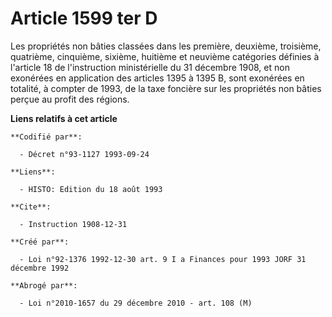 # Article 1599 ter D

Les propriétés non bâties classées dans les première, deuxième, troisième, quatrième, cinquième, sixième, huitième et
neuvième catégories définies à l'article 18 de l'instruction ministérielle du 31 décembre 1908, et non exonérées en
application des articles 1395 à 1395 B, sont exonérées en totalité, à compter de 1993, de la taxe foncière sur les propriétés
non bâties perçue au profit des régions.

**Liens relatifs à cet article**

	**Codifié par**:

	  - Décret n°93-1127 1993-09-24

	**Liens**:

	  - HISTO: Edition du 18 août 1993

	**Cite**:

	  - Instruction 1908-12-31

	**Créé par**:

	  - Loi n°92-1376 1992-12-30 art. 9 I a Finances pour 1993 JORF 31 décembre 1992

	**Abrogé par**:

	  - Loi n°2010-1657 du 29 décembre 2010 - art. 108 (M)
